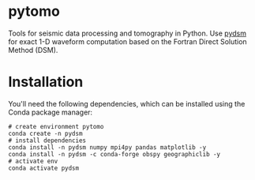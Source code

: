 # pytomo

Tools for seismic data processing and tomography in Python. Use [pydsm](https://github.com/afeborgeaud/pydsm) for exact 1-D waveform computation based on the Fortran Direct Solution Method (DSM).

# Installation

You'll need the following dependencies, which can be installed using the Conda package manager:
```shell
# create environment pytomo
conda create -n pydsm
# install dependencies
conda install -n pydsm numpy mpi4py pandas matplotlib -y
conda install -n pydsm -c conda-forge obspy geographiclib -y
# activate env
conda activate pydsm
```
